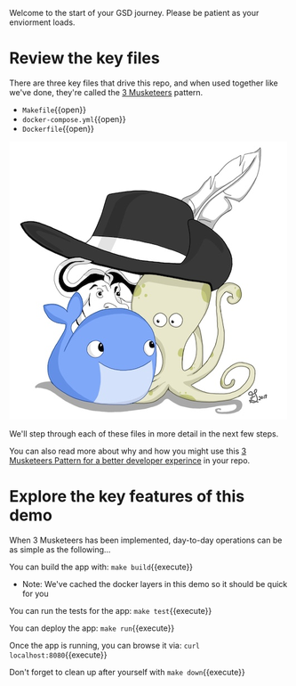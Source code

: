 Welcome to the start of your GSD journey. Please be patient as your enviorment loads.

# Review the key files

There are three key files that drive this repo, and when used together like we've done, they're called the [3 Musketeers](https://3musketeers.io/) pattern.

- `Makefile`{{open}}
- `docker-compose.yml`{{open}}
- `Dockerfile`{{open}}

![3 Musketeers](./assets/3m.jpg)

We'll step through each of these files in more detail in the next few steps.

You can also read more about why and how you might use this [3 Musketeers Pattern for a better developer experince](https://medium.com/@drew.khoury/3-musketeers-for-an-epic-developer-experience-8676ddaf33b2) in your repo.

# Explore the key features of this demo

When 3 Musketeers has been implemented, day-to-day operations can be as simple as the following...

You can build the app with: `make build`{{execute}}

- Note: We've cached the docker layers in this demo so it should be quick for you

You can run the tests for the app: `make test`{{execute}}

You can deploy the app: `make run`{{execute}}

Once the app is running, you can browse it via: `curl localhost:8080`{{execute}}

Don't forget to clean up after yourself with `make down`{{execute}}
